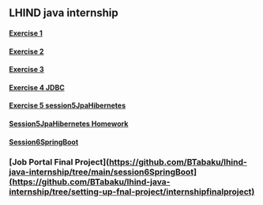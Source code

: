 ## LHIND java internship

#### [Exercise 1](https://github.com/BTabaku/lhind-java-internship/tree/main/session1Corejava)

#### [Exercise 2](https://github.com/BTabaku/lhind-java-internship/tree/main/session2Maven)

#### [Exercise 3](https://github.com/BTabaku/lhind-java-internship/tree/main/session3SQL)

#### [Exercise 4 JDBC](https://github.com/BTabaku/lhind-java-internship/tree/main/session4JDBC)

#### [Exercise 5 session5JpaHibernetes](https://github.com/BTabaku/lhind-java-internship/tree/main/session5JpaHibernetes)

#### [Session5JpaHibernetes Homework](https://github.com/BTabaku/lhind-java-internship/tree/main/session5JpaHibernetesHW)

#### [Session6SpringBoot](https://github.com/BTabaku/lhind-java-internship/tree/main/session6SpringBoot)


### [Job Portal Final Project](https://github.com/BTabaku/lhind-java-internship/tree/main/session6SpringBoot](https://github.com/BTabaku/lhind-java-internship/tree/setting-up-fnal-project/internshipfinalproject)
